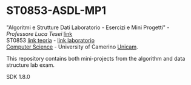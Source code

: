 # ST0853-ASDL-MP1
"Algoritmi e Strutture Dati Laboratorio - Esercizi e Mini Progetti" - _Professore Luca Tesei_ [link](https://computerscience.unicam.it/luca-tesei)<br>
ST0853 [link teoria](http://didattica.cs.unicam.it/doku.php?id=didattica:ay2122:algoritmi:main) - [link laboratorio](http://didattica.cs.unicam.it/doku.php?id=didattica:ay2122:programmazione:laboratorio)<br>
[Computer Science](https://computerscience.unicam.it/) - University of Camerino [Unicam](https://www.unicam.it/).

This repository contains both mini-projects from the algorithm and data structure lab exam.

SDK 1.8.0